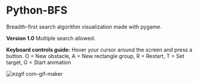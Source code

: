 # Python-BFS
Breadth-first search algorithm visualization made with pygame.

**Version 1.0**
Multiple search allowed.

**Keyboard controls guide:**
Hover your cursor around the screen and press a button.
O = New obstacle, A = New rectangle group, R = Restart, T = Set target, G = Start animation

![ezgif com-gif-maker](https://user-images.githubusercontent.com/54554621/114483796-6b96f680-9bdf-11eb-9d48-f6d8f5fcc124.gif)
